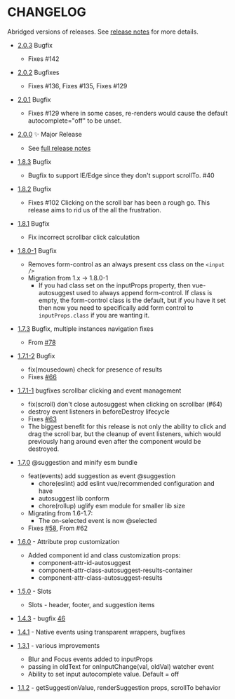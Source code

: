 # CHANGELOG

Abridged versions of releases. See [release notes](https://github.com/Educents/vue-autosuggest/releases) for more details.

* [2.0.3](https://github.com/darrenjennings/vue-autosuggest/releases/tag/v2.0.3) Bugfix
  * Fixes #142
* [2.0.2](https://github.com/darrenjennings/vue-autosuggest/releases/tag/v2.0.2) Bugfixes
  * Fixes #136, Fixes #135, Fixes #129
* [2.0.1](https://github.com/darrenjennings/vue-autosuggest/releases/tag/v2.0.1) Bugfix
  * Fixes #129 where in some cases, re-renders would cause the default autocomplete="off" to be unset.
* [2.0.0](https://github.com/darrenjennings/vue-autosuggest/releases/tag/v2.0.0) :sparkles: Major Release
  * See [full release notes](https://github.com/darrenjennings/vue-autosuggest/releases/tag/v2.0.0)
* [1.8.3](https://github.com/darrenjennings/vue-autosuggest/tree/v1.8.3) Bugfix
  * Bugfix to support IE/Edge since they don't support scrollTo. #40
* [1.8.2](https://github.com/darrenjennings/vue-autosuggest/tree/v1.8.2) Bugfix
  * Fixes #102 Clicking on the scroll bar has been a rough go. This release aims to rid us of the all the frustration.
* [1.8.1](https://github.com/darrenjennings/vue-autosuggest/tree/v1.8.1) Bugfix
  * Fix incorrect scrollbar click calculation
* [1.8.0-1](https://github.com/darrenjennings/vue-autosuggest/tree/v1.8.0-1) Bugfix
  * Removes form-control as an always present css class on the `<input />`
  * Migration from 1.x -> 1.8.0-1
    * If you had class set on the inputProps property, then vue-autosuggest used to always append form-control. If class is 
      empty, the form-control class is the default, but if you have it set then now you need to specifically add form
      control to `inputProps.class` if you are wanting it.
* [1.7.3](https://github.com/darrenjennings/vue-autosuggest/tree/v1.7.3) Bugfix, multiple instances navigation fixes
  * From [#78](https://github.com/darrenjennings/vue-autosuggest/pull/78)
* [1.7.1-2](https://github.com/darrenjennings/vue-autosuggest/tree/v1.7.1-2) Bugfix
  * fix(mousedown) check for presence of results 
  * Fixes [#66](https://github.com/darrenjennings/vue-autosuggest/issues/66)
* [1.7.1-1](https://github.com/darrenjennings/vue-autosuggest/releases/tag/v1.7.1-1) bugfixes scrollbar clicking and event management
  * fix(scroll) don't close autosuggest when clicking on scrollbar (#64)
  * destroy event listeners in beforeDestroy lifecycle
  * Fixes [#63](https://github.com/darrenjennings/vue-autosuggest/issues/63)
  * The biggest benefit for this release is not only the ability to click and drag the scroll bar, but the cleanup of event     listeners, which would previously hang around even after the component would be destroyed.

* [1.7.0](https://github.com/darrenjennings/vue-autosuggest/tree/v1.7.0) @suggestion and minify esm bundle
  * feat(events) add suggestion as event @suggestion
    * chore(eslint) add eslint vue/recommended configuration and have
    * autosuggest lib conform
    * chore(rollup) uglify esm module for smaller lib size
  * Migrating from 1.6-1.7:
    * The on-selected event is now @selected
  * Fixes [#58](https://github.com/darrenjennings/vue-autosuggest/issues/58), From #62

* [1.6.0](https://github.com/darrenjennings/vue-autosuggest/tree/v1.6.0) - Attribute prop customization
  * Added component id and class customization props:
    * component-attr-id-autosuggest
    * component-attr-class-autosuggest-results-container
    * component-attr-class-autosuggest-results
* [1.5.0](https://github.com/Educents/vue-autosuggest/releases/tag/v1.5.0) - Slots
  * Slots - header, footer, and suggestion items
* [1.4.3](https://github.com/Educents/vue-autosuggest/releases/tag/1.4.3) - bugfix [46](https://github.com/Educents/vue-autosuggest/pull/46)
* [1.4.1](https://github.com/Educents/vue-autosuggest/releases/tag/1.4.1) - Native events using transparent wrappers, bugfixes
* [1.3.1](https://github.com/Educents/vue-autosuggest/releases/tag/v1.3.1) - various improvements
  * Blur and Focus events added to inputProps
  * passing in oldText for onInputChange(val, oldVal) watcher event
  * Ability to set input autocomplete value. Default = off
* [1.1.2](https://github.com/Educents/vue-autosuggest/releases/tag/v1.1.2) - getSuggestionValue, renderSuggestion props, scrollTo behavior
